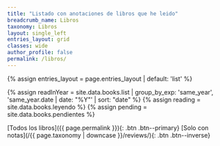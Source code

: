 ```yaml
---
title: "Listado con anotaciones de libros que he leido"
breadcrumb_name: Libros
taxonomy: Libros
layout: single_left
entries_layout: grid
classes: wide
author_profile: false
permalink: /libros/  
---
```

{% assign entries_layout = page.entries_layout | default: 'list' %}

{% assign readInYear = site.data.books.list | group_by_exp: 'same_year', 'same_year.date | date: "%Y"' | sort: "date" %}
{% assign reading = site.data.books.leyendo %}
{% assign pending = site.data.books.pendientes %}

[Todos los libros]({{ page.permalink }}){: .btn .btn--primary} [Solo con notas](/{{ page.taxonomy | downcase }}/reviews/){: .btn .btn--inverse}




